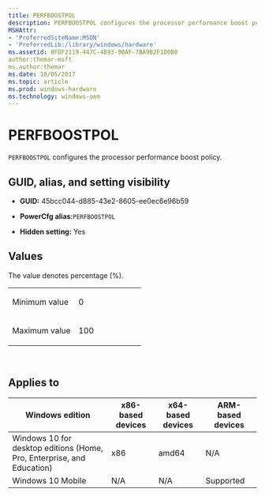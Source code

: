 ```yaml
---
title: PERFBOOSTPOL
description: PERFBOOSTPOL configures the processor performance boost policy.
MSHAttr:
- 'PreferredSiteName:MSDN'
- 'PreferredLib:/library/windows/hardware'
ms.assetid: 0FDF2119-447C-4B93-90AF-7BA9B2F1D0B0
author:themar-msft
ms.author:themar
ms.date: 10/05/2017
ms.topic: article
ms.prod: windows-hardware
ms.technology: windows-oem
---
```


# PERFBOOSTPOL


`PERFBOOSTPOL` configures the processor performance boost policy.

## <span id="GUID__alias__and_setting_visibility"></span><span id="guid__alias__and_setting_visibility"></span><span id="GUID__ALIAS__AND_SETTING_VISIBILITY"></span>GUID, alias, and setting visibility


-   **GUID:** 45bcc044-d885-43e2-8605-ee0ec6e96b59

-   **PowerCfg alias:**`PERFBOOSTPOL`

-   **Hidden setting:** Yes

## <span id="Values"></span><span id="values"></span><span id="VALUES"></span>Values


The value denotes percentage (%).

<table>
<colgroup>
<col width="50%" />
<col width="50%" />
</colgroup>
<tbody>
<tr class="odd">
<td><p>Minimum value</p></td>
<td><p>0</p></td>
</tr>
<tr class="even">
<td><p>Maximum value</p></td>
<td><p>100</p></td>
</tr>
</tbody>
</table>

 

## <span id="Applies_to"></span><span id="applies_to"></span><span id="APPLIES_TO"></span>Applies to


| Windows edition                                                        | x86-based devices | x64-based devices | ARM-based devices |
|------------------------------------------------------------------------|-------------------|-------------------|-------------------|
| Windows 10 for desktop editions (Home, Pro, Enterprise, and Education) | x86               | amd64             | N/A               |
| Windows 10 Mobile                                                      | N/A               | N/A               | Supported         |
